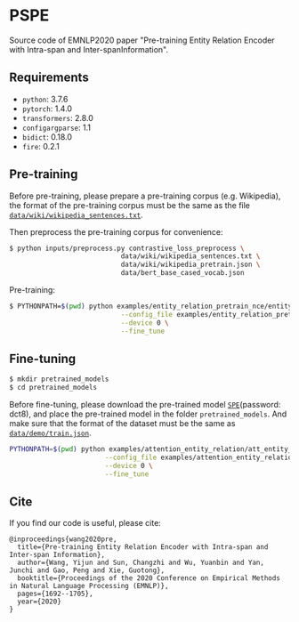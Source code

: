 # PSPE
Source code of EMNLP2020 paper "Pre-training Entity Relation Encoder with Intra-span and Inter-spanInformation".

## Requirements
* `python`: 3.7.6
* `pytorch`: 1.4.0
* `transformers`: 2.8.0
* `configargparse`: 1.1
* `bidict`: 0.18.0
* `fire`: 0.2.1

## Pre-training
Before pre-training, please prepare a pre-training corpus (e.g. Wikipedia), the format of the pre-training corpus must be the same as the file [`data/wiki/wikipedia_sentences.txt`](https://github.com/Receiling/PSPE/blob/master/data/wiki/wikipedia_sentences.txt).

Then preprocess the pre-training corpus for convenience:
```bash
$ python inputs/preprocess.py contrastive_loss_preprocess \
                            data/wiki/wikipedia_sentences.txt \
                            data/wiki/wikipedia_pretrain.json \
                            data/bert_base_cased_vocab.json
```

Pre-training:
```bash
$ PYTHONPATH=$(pwd) python examples/entity_relation_pretrain_nce/entity_relation_extractor_pretrain_nce.py \
                            --config_file examples/entity_relation_pretrain_nce/config.yml \
                            --device 0 \
                            --fine_tune
```

## Fine-tuning
```bash
$ mkdir pretrained_models
$ cd pretrained_models
```
Before fine-tuning, please download the pre-trained model [`SPE`](https://pan.baidu.com/s/1kWZqaknh-Lg4d5XCGHoXOQ)(password: dct8), and place the pre-trained model in the folder `pretrained_models`. And make sure that the format of the dataset must be the same as [`data/demo/train.json`](https://github.com/Receiling/PSPE/blob/master/data/demo/train.json).
```bash 
PYTHONPATH=$(pwd) python examples/attention_entity_relation/att_entity_relation_extractor.py \
                        --config_file examples/attention_entity_relation/config.yml \
                        --device 0 \
                        --fine_tune
```

## Cite
If you find our code is useful, please cite:
```
@inproceedings{wang2020pre,
  title={Pre-training Entity Relation Encoder with Intra-span and Inter-span Information},
  author={Wang, Yijun and Sun, Changzhi and Wu, Yuanbin and Yan, Junchi and Gao, Peng and Xie, Guotong},
  booktitle={Proceedings of the 2020 Conference on Empirical Methods in Natural Language Processing (EMNLP)},
  pages={1692--1705},
  year={2020}
}
```



